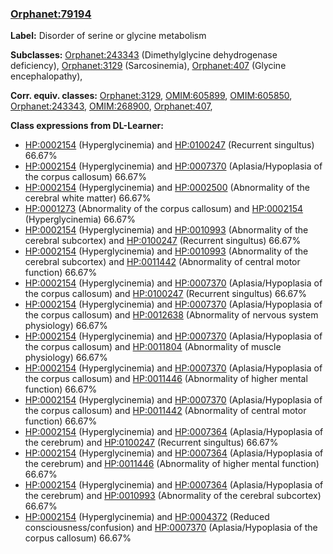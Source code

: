 
### [Orphanet:79194](http://www.orpha.net/ORDO/Orphanet_79194)
**Label:** Disorder of serine or glycine metabolism

**Subclasses:** [Orphanet:243343](http://www.orpha.net/ORDO/Orphanet_243343) (Dimethylglycine dehydrogenase deficiency), [Orphanet:3129](http://www.orpha.net/ORDO/Orphanet_3129) (Sarcosinemia), [Orphanet:407](http://www.orpha.net/ORDO/Orphanet_407) (Glycine encephalopathy), 

**Corr. equiv. classes:** [Orphanet:3129](http://www.orpha.net/ORDO/Orphanet_3129), [OMIM:605899](http://purl.obolibrary.org/obo/OMIM_605899), [OMIM:605850](http://purl.obolibrary.org/obo/OMIM_605850), [Orphanet:243343](http://www.orpha.net/ORDO/Orphanet_243343), [OMIM:268900](http://purl.obolibrary.org/obo/OMIM_268900), [Orphanet:407](http://www.orpha.net/ORDO/Orphanet_407), 

**Class expressions from DL-Learner:**

- [HP:0002154](http://purl.obolibrary.org/obo/HP_0002154) (Hyperglycinemia) and [HP:0100247](http://purl.obolibrary.org/obo/HP_0100247) (Recurrent singultus) 66.67%
- [HP:0002154](http://purl.obolibrary.org/obo/HP_0002154) (Hyperglycinemia) and [HP:0007370](http://purl.obolibrary.org/obo/HP_0007370) (Aplasia/Hypoplasia of the corpus callosum) 66.67%
- [HP:0002154](http://purl.obolibrary.org/obo/HP_0002154) (Hyperglycinemia) and [HP:0002500](http://purl.obolibrary.org/obo/HP_0002500) (Abnormality of the cerebral white matter) 66.67%
- [HP:0001273](http://purl.obolibrary.org/obo/HP_0001273) (Abnormality of the corpus callosum) and [HP:0002154](http://purl.obolibrary.org/obo/HP_0002154) (Hyperglycinemia) 66.67%
- [HP:0002154](http://purl.obolibrary.org/obo/HP_0002154) (Hyperglycinemia) and [HP:0010993](http://purl.obolibrary.org/obo/HP_0010993) (Abnormality of the cerebral subcortex) and [HP:0100247](http://purl.obolibrary.org/obo/HP_0100247) (Recurrent singultus) 66.67%
- [HP:0002154](http://purl.obolibrary.org/obo/HP_0002154) (Hyperglycinemia) and [HP:0010993](http://purl.obolibrary.org/obo/HP_0010993) (Abnormality of the cerebral subcortex) and [HP:0011442](http://purl.obolibrary.org/obo/HP_0011442) (Abnormality of central motor function) 66.67%
- [HP:0002154](http://purl.obolibrary.org/obo/HP_0002154) (Hyperglycinemia) and [HP:0007370](http://purl.obolibrary.org/obo/HP_0007370) (Aplasia/Hypoplasia of the corpus callosum) and [HP:0100247](http://purl.obolibrary.org/obo/HP_0100247) (Recurrent singultus) 66.67%
- [HP:0002154](http://purl.obolibrary.org/obo/HP_0002154) (Hyperglycinemia) and [HP:0007370](http://purl.obolibrary.org/obo/HP_0007370) (Aplasia/Hypoplasia of the corpus callosum) and [HP:0012638](http://purl.obolibrary.org/obo/HP_0012638) (Abnormality of nervous system physiology) 66.67%
- [HP:0002154](http://purl.obolibrary.org/obo/HP_0002154) (Hyperglycinemia) and [HP:0007370](http://purl.obolibrary.org/obo/HP_0007370) (Aplasia/Hypoplasia of the corpus callosum) and [HP:0011804](http://purl.obolibrary.org/obo/HP_0011804) (Abnormality of muscle physiology) 66.67%
- [HP:0002154](http://purl.obolibrary.org/obo/HP_0002154) (Hyperglycinemia) and [HP:0007370](http://purl.obolibrary.org/obo/HP_0007370) (Aplasia/Hypoplasia of the corpus callosum) and [HP:0011446](http://purl.obolibrary.org/obo/HP_0011446) (Abnormality of higher mental function) 66.67%
- [HP:0002154](http://purl.obolibrary.org/obo/HP_0002154) (Hyperglycinemia) and [HP:0007370](http://purl.obolibrary.org/obo/HP_0007370) (Aplasia/Hypoplasia of the corpus callosum) and [HP:0011442](http://purl.obolibrary.org/obo/HP_0011442) (Abnormality of central motor function) 66.67%
- [HP:0002154](http://purl.obolibrary.org/obo/HP_0002154) (Hyperglycinemia) and [HP:0007364](http://purl.obolibrary.org/obo/HP_0007364) (Aplasia/Hypoplasia of the cerebrum) and [HP:0100247](http://purl.obolibrary.org/obo/HP_0100247) (Recurrent singultus) 66.67%
- [HP:0002154](http://purl.obolibrary.org/obo/HP_0002154) (Hyperglycinemia) and [HP:0007364](http://purl.obolibrary.org/obo/HP_0007364) (Aplasia/Hypoplasia of the cerebrum) and [HP:0011446](http://purl.obolibrary.org/obo/HP_0011446) (Abnormality of higher mental function) 66.67%
- [HP:0002154](http://purl.obolibrary.org/obo/HP_0002154) (Hyperglycinemia) and [HP:0007364](http://purl.obolibrary.org/obo/HP_0007364) (Aplasia/Hypoplasia of the cerebrum) and [HP:0010993](http://purl.obolibrary.org/obo/HP_0010993) (Abnormality of the cerebral subcortex) 66.67%
- [HP:0002154](http://purl.obolibrary.org/obo/HP_0002154) (Hyperglycinemia) and [HP:0004372](http://purl.obolibrary.org/obo/HP_0004372) (Reduced consciousness/confusion) and [HP:0007370](http://purl.obolibrary.org/obo/HP_0007370) (Aplasia/Hypoplasia of the corpus callosum) 66.67%


